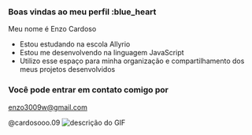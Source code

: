 ### Boas vindas ao meu perfil :blue_heart

Meu nome é Enzo Cardoso

- Estou estudando na escola Allyrio
- Estou me desenvolvendo na linguagem JavaScript
- Utilizo esse espaço para minha organização e compartilhamento dos meus projetos desenvolvidos

### Você pode entrar em contato comigo por

enzo3009w@gmail.com

@cardosooo.09
![descrição do GIF](https://media1.tenor.com/m/dur8_lWhH2cAAAAC/crazy-cat-dancing-crazy-cat.gif)
